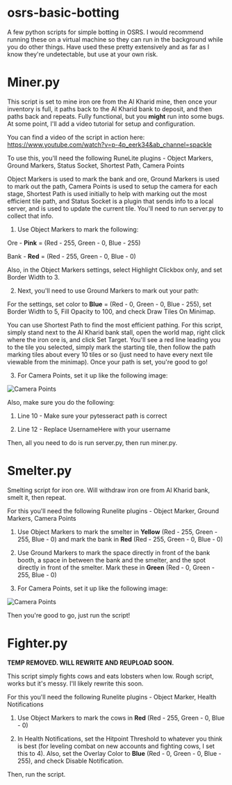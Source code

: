 # osrs-basic-botting
A few python scripts for simple botting in OSRS. I would recommend running these on a virtual machine so they can run in the background while you do other things. Have used these pretty extensively and as far as I know they're undetectable, but use at your own risk.

# Miner.py 

This script is set to mine iron ore from the Al Kharid mine, then once your inventory is full, it paths back to the Al Kharid bank to deposit, and then paths back and repeats. Fully functional, but you __might__ run into some bugs. At some point, I'll add a video tutorial for setup and configuration.

You can find a video of the script in action here: https://www.youtube.com/watch?v=p-4p_eerk34&ab_channel=spackle

To use this, you'll need the following RuneLite plugins - Object Markers, Ground Markers, Status Socket, Shortest Path, Camera Points


Object Markers is used to mark the bank and ore, Ground Markers is used to mark out the path, Camera Points is used to setup the camera for each stage, Shortest Path is used initially to help with marking out the most efficient tile path, and Status Socket is a plugin that sends info to a local server, and is used to update the current tile. You'll need to run server.py to collect that info.

1. Use Object Markers to mark the following:

  Ore - __Pink__ = (Red - 255, Green - 0, Blue - 255)

  Bank - __Red__ = (Red - 255, Green - 0, Blue - 0)

  Also, in the Object Markers settings, select Highlight Clickbox only, and set Border Width to 3.


2. Next, you'll need to use Ground Markers to mark out your path:

  For the settings, set color to __Blue__ = (Red - 0, Green - 0, Blue - 255), set Border Width to 5, Fill Opacity to 100, and check Draw Tiles On Minimap.

  You can use Shortest Path to find the most efficient pathing. For this script, simply stand next to the Al Kharid bank stall, open the world map, right click where   the iron ore is, and click Set Target. You'll see a red line leading you to the tile you selected, simply mark the starting tile, then follow the path marking tiles about every 10 tiles or so (just need to have every next tile viewable from the minimap). Once your path is set, you're good to go!


3. For Camera Points, set it up like the following image:

![Camera Points](https://user-images.githubusercontent.com/31822308/233782849-cd761bf8-b480-47a8-8bc8-d4a5ab447f1b.PNG)

Also, make sure you do the following:

1. Line 10 - Make sure your pytesseract path is correct

2. Line 12 - Replace UsernameHere with your username

Then, all you need to do is run server.py, then run miner.py.

# Smelter.py

Smelting script for iron ore. Will withdraw iron ore from Al Kharid bank, smelt it, then repeat.

For this you'll need the following Runelite plugins - Object Marker, Ground Markers, Camera Points

1. Use Object Markers to mark the smelter in __Yellow__ (Red - 255, Green - 255, Blue - 0) and mark the bank in __Red__ (Red - 255, Green - 0, Blue - 0)

2. Use Ground Markers to mark the space directly in front of the bank booth, a space in between the bank and the smelter, and the spot directly in front of the smelter. Mark these in __Green__ (Red - 0, Green - 255, Blue - 0)

3. For Camera Points, set it up like the following image:

![Camera Points](https://user-images.githubusercontent.com/31822308/233782849-cd761bf8-b480-47a8-8bc8-d4a5ab447f1b.PNG)

Then you're good to go, just run the script!


# Fighter.py



__TEMP REMOVED. WILL REWRITE AND REUPLOAD SOON.__


This script simply fights cows and eats lobsters when low. Rough script, works but it's messy. I'll likely rewrite this soon.

For this you'll need the following Runelite plugins - Object Marker, Health Notifications

1. Use Object Markers to mark the cows in __Red__ (Red - 255, Green - 0, Blue - 0)

2. In Health Notifications, set the Hitpoint Threshold to whatever you think is best (for leveling combat on new accounts and fighting cows, I set this to 4). Also, set the Overlay Color to __Blue__ (Red - 0, Green - 0, Blue - 255), and check Disable Notification.

Then, run the script.


